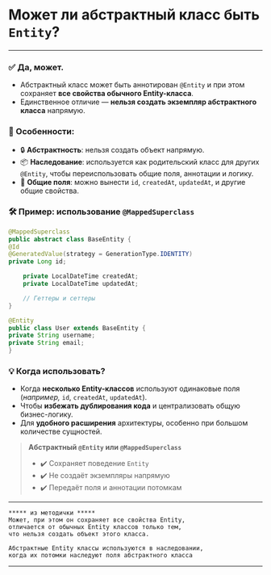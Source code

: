 # Может ли абстрактный класс быть `Entity`?

---
### ✅ **Да, может.**
- Абстрактный класс может быть аннотирован `@Entity` и при этом сохраняет **все свойства обычного Entity-класса**.  
- Единственное отличие — **нельзя создать экземпляр абстрактного класса** напрямую.
### 📌 Особенности:
- 🔒 **Абстрактность**: нельзя создать объект напрямую.
- 📦 **Наследование**: используется как родительский класс для других `@Entity`, чтобы переиспользовать общие поля, аннотации и логику.
- 🔄 **Общие поля**: можно вынести `id`, `createdAt`, `updatedAt`, и другие общие свойства.
### 🛠 Пример: использование `@MappedSuperclass`
```java
@MappedSuperclass
public abstract class BaseEntity {
@Id
@GeneratedValue(strategy = GenerationType.IDENTITY)
private Long id;

    private LocalDateTime createdAt;
    private LocalDateTime updatedAt;

    // Геттеры и сеттеры
}

@Entity
public class User extends BaseEntity {
private String username;
private String email;
}
```

### 💡 Когда использовать?
- Когда **несколько Entity-классов** используют одинаковые поля (_например,_ `id`, `createdAt`, `updatedAt`).
- Чтобы **избежать дублирования кода** и централизовать общую бизнес-логику.
- Для **удобного расширения** архитектуры, особенно при большом количестве сущностей.

> **Абстрактный `@Entity` или `@MappedSuperclass`** 
> - ✔️ Сохраняет поведение `Entity`   
> - ✔️ Не создаёт экземпляры напрямую   
> - ✔️ Передаёт поля и аннотации потомкам

---

```
***** из методички *****
Может, при этом он сохраняет все свойства Entity, 
отличается от обычных Entity классов только тем, 
что нельзя создать объект этого класса. 

Абстрактные Entity классы используются в наследовании, 
когда их потомки наследуют поля абстрактного класса
```

---
